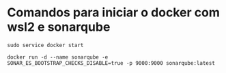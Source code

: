 # Comandos para iniciar o docker com wsl2 e sonarqube

```
sudo service docker start

docker run -d --name sonarqube -e SONAR_ES_BOOTSTRAP_CHECKS_DISABLE=true -p 9000:9000 sonarqube:latest
```

